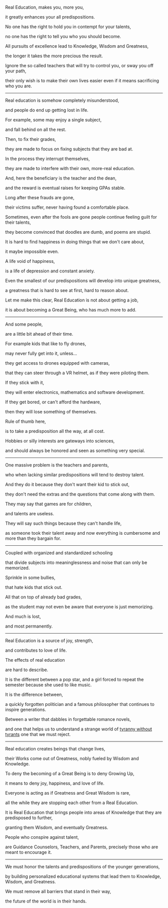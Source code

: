 Real Education, makes you, more you,

it greatly enhances your all predispositions.

No one has the right to hold you in contempt for your talents,

no one has the right to tell you who you should become.

All pursuits of excellence lead to Knowledge, Wisdom and Greatness,

the longer it takes the more precious the result.

Ignore the so called teachers that will try to control you, or sway you off your path,

their only wish is to make their own lives easier even if it means sacrificing who you are.

---

Real education is somehow completely misunderstood,

and people do end up getting lost in life.

For example, some may enjoy a single subject,

and fall behind on all the rest.

Then, to fix their grades,

they are made to focus on fixing subjects that they are bad at.

In the process they interrupt themselves,

they are made to interfere with their own, more-real education.

And, here the beneficiary is the teacher and the dean,

and the reward is eventual raises for keeping GPAs stable.

Long after these frauds are gone,

their victims suffer, never having found a comfortable place.

Sometimes, even after the fools are gone people continue feeling guilt for their talents,

they become convinced that doodles are dumb, and poems are stupid.

It is hard to find happiness in doing things that we don't care about,

it maybe impossible even.

A life void of happiness,

is a life of depression and constant anxiety.

Even the smallest of our predispositions will develop into unique greatness,

a greatness that is hard to see at first, hard to reason about.

Let me make this clear, Real Education is not about getting a job,

it is about becoming a Great Being, who has much more to add.

---

And some people,

are a little bit ahead of their time.

For example kids that like to fly drones,

may never fully get into it, unless...

they get access to drones equipped with cameras,

that they can steer through a VR helmet, as if they were piloting them.

If they stick with it,

they will enter electronics, mathematics and software development.

If they get bored, or can't afford the hardware,

then they will lose something of themselves.

Rule of thumb here,

is to take a predisposition all the way, at all cost.

Hobbies or silly interests are gateways into sciences,

and should always be honored and seen as something very special.

---

One massive problem is the teachers and parents,

who when lacking similar predispositions will tend to destroy talent.

And they do it because they don't want their kid to stick out,

they don't need the extras and the questions that come along with them.

They may say that games are for children,

and talents are useless.

They will say such things because they can't handle life,

as someone took their talent away and now everything is cumbersome and more than they bargain for.

---

Coupled with organized and standardized schooling

that divide subjects into meaninglessness and noise that can only be memorized.

Sprinkle in some bullies,

that hate kids that stick out.

All that on top of already bad grades,

as the student may not even be aware that everyone is just memorizing.

And much is lost,

and most permanently.

---

Real Education is a source of joy, strength,

and contributes to love of life.

The effects of real education

are hard to describe.

It is the different between a pop star, and a girl forced to repeat the semester because she used to like music.

It is the difference between,

a quickly forgotten politician and a famous philosopher that continues to inspire generations.

Between a writer that dabbles in forgettable romance novels,

and one that helps us to understand a strange world of [tyranny without tyrants](https://www.youtube.com/watch?v=wkPR4Rcf4ww) one that we must reject.

---

Real education creates beings that change lives,

their Works come out of Greatness, nobly fueled by Wisdom and Knowledge.

To deny the becoming of a Great Being is to deny Growing Up,

it means to deny joy, happiness, and love of life.

Everyone is acting as if Greatness and Great Wisdom is rare,

all the while they are stopping each other from a Real Education.

It is Real Education that brings people into areas of Knowledge that they are predisposed to further,

granting them Wisdom, and eventually Greatness.

People who conspire against talent,

are Guidance Counselors, Teachers, and Parents, precisely those who are meant to encourage it.

---

We must honor the talents and predispositions of the younger generations,

by building personalized educational systems that lead them to Knowledge, Wisdom, and Greatness.

We must remove all barriers that stand in their way,

the future of the world is in their hands.
